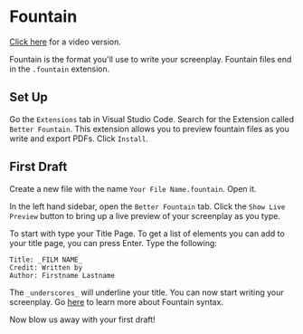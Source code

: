# Fountain

[Click here](https://youtu.be/4o8pX0pJ3-c) for a video version.

Fountain is the format you'll use to write your screenplay. Fountain files end in the `.fountain` extension.

## Set Up

Go the `Extensions` tab in Visual Studio Code. Search for the Extension called `Better Fountain`. This extension allows you to preview fountain files as you write and export PDFs. Click `Install`.

## First Draft

Create a new file with the name `Your File Name.fountain`. Open it.

In the left hand sidebar, open the `Better Fountain` tab. Click the `Show Live Preview` button to bring up a live preview of your screenplay as you type.

To start with type your Title Page. To get a list of elements you can add to your title page, you can press Enter. Type the following:

```fountain
Title: _FILM NAME_
Credit: Written by
Author: Firstname Lastname
```

The `_underscores_` will underline your title. You can now start writing your screenplay. Go [here](https://fountain.io/syntax) to learn more about Fountain syntax.

Now blow us away with your first draft!

